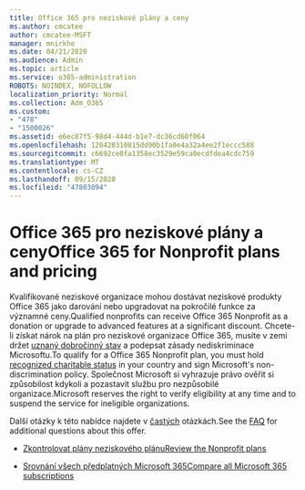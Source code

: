```yaml
---
title: Office 365 pro neziskové plány a ceny
ms.author: cmcatee
author: cmcatee-MSFT
manager: mnirkhe
ms.date: 04/21/2020
ms.audience: Admin
ms.topic: article
ms.service: o365-administration
ROBOTS: NOINDEX, NOFOLLOW
localization_priority: Normal
ms.collection: Adm_O365
ms.custom:
- "478"
- "1500026"
ms.assetid: e6ec87f5-98d4-444d-b1e7-dc36cd60f064
ms.openlocfilehash: 120428310815dd90b1fa0e4a32a4ee2f1eccc588
ms.sourcegitcommit: c6692ce0fa1358ec3529e59ca0ecdfdea4cdc759
ms.translationtype: MT
ms.contentlocale: cs-CZ
ms.lasthandoff: 09/15/2020
ms.locfileid: "47803094"
---
```

# <a name="office-365-for-nonprofit-plans-and-pricing"></a><span data-ttu-id="c98ec-102">Office 365 pro neziskové plány a ceny</span><span class="sxs-lookup"><span data-stu-id="c98ec-102">Office 365 for Nonprofit plans and pricing</span></span>

<span data-ttu-id="c98ec-103">Kvalifikované neziskové organizace mohou dostávat neziskové produkty Office 365 jako darování nebo upgradovat na pokročilé funkce za významné ceny.</span><span class="sxs-lookup"><span data-stu-id="c98ec-103">Qualified nonprofits can receive Office 365 Nonprofit as a donation or upgrade to advanced features at a significant discount.</span></span> <span data-ttu-id="c98ec-104">Chcete-li získat nárok na plán pro neziskové organizace Office 365, musíte v zemi držet [uznaný dobročinný stav](https://go.microsoft.com/fwlink/p/?LinkID=330253) a podepsat zásady nediskriminace Microsoftu.</span><span class="sxs-lookup"><span data-stu-id="c98ec-104">To qualify for a Office 365 Nonprofit plan, you must hold [recognized charitable status](https://go.microsoft.com/fwlink/p/?LinkID=330253) in your country and sign Microsoft's non-discrimination policy.</span></span> <span data-ttu-id="c98ec-105">Společnost Microsoft si vyhrazuje právo ověřit si způsobilost kdykoli a pozastavit službu pro nezpůsobilé organizace.</span><span class="sxs-lookup"><span data-stu-id="c98ec-105">Microsoft reserves the right to verify eligibility at any time and to suspend the service for ineligible organizations.</span></span>
  
<span data-ttu-id="c98ec-106">Další otázky k této nabídce najdete v [častých](https://products.office.com/nonprofit/office-365-nonprofit) otázkách.</span><span class="sxs-lookup"><span data-stu-id="c98ec-106">See the [FAQ](https://products.office.com/nonprofit/office-365-nonprofit) for additional questions about this offer.</span></span>
  
- [<span data-ttu-id="c98ec-107">Zkontrolovat plány neziskového plánu</span><span class="sxs-lookup"><span data-stu-id="c98ec-107">Review the Nonprofit plans</span></span>](https://products.office.com/nonprofit/office-365-nonprofit-plans-and-pricing?tab=1)

- [<span data-ttu-id="c98ec-108">Srovnání všech předplatných Microsoft 365</span><span class="sxs-lookup"><span data-stu-id="c98ec-108">Compare all Microsoft 365 subscriptions</span></span>](https://products.office.com/business/compare-more-office-365-for-business-plans)